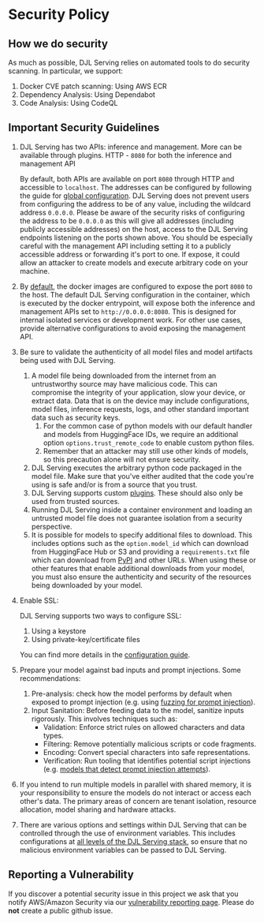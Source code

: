# Security Policy

## How we do security

As much as possible, DJL Serving relies on automated tools to do security scanning. In particular, we support:

1. Docker CVE patch scanning: Using AWS ECR
2. Dependency Analysis: Using Dependabot
3. Code Analysis: Using CodeQL

## Important Security Guidelines

1. DJL Serving has two APIs: inference and management. More can be available through plugins.
    HTTP - `8080` for both the inference and management API

    By default, both APIs are available on port `8080` through HTTP and accessible to `localhost`.  The addresses can be configured by following the guide for
    [global configuration](serving/docs/configurations_global.md).
    DJL Serving does not prevent users from configuring the address to be of any value, including the wildcard address `0.0.0.0`.
    Please be aware of the security risks of configuring the address to be `0.0.0.0` as this will give all addresses (including publicly accessible addresses)
    on the host, access to the DJL Serving endpoints listening on the ports shown above.
    You should be especially careful with the management API including setting it to a publicly accessible address or forwarding it's port to one.
    If expose, it could allow an attacker to create models and execute arbitrary code on your machine.
2. By [default](serving/docker/Dockerfile), the docker images are configured to expose the port `8080` to the host.
   The default DJL Serving configuration in the container, which is executed by the docker entrypoint, will expose both the inference and management APIs set to `http://0.0.0.0:8080`.
   This is designed for internal isolated services or development work. For other use cases, provide alternative configurations to avoid exposing the management API.

3. Be sure to validate the authenticity of all model files and model artifacts being used with DJL Serving.
    1. A model file being downloaded from the internet from an untrustworthy source may have malicious code. This can compromise the integrity of your application, slow your device, or extract data.
       Data that is on the device may include configurations, model files, inference requests, logs, and other standard important data such as security keys.
       1. For the common case of python models with our default handler and models from HuggingFace IDs, we require an additional option `options.trust_remote_code` to enable custom python files.
       2. Remember that an attacker may still use other kinds of models, so this precaution alone will not ensure security.
    2. DJL Serving executes the arbitrary python code packaged in the model file. Make sure that you've either audited that the code you're using is safe and/or is from a source that you trust.
    3. DJL Serving supports custom [plugins](plugins). These should also only be used from trusted sources.
    4. Running DJL Serving inside a container environment and loading an untrusted model file does not guarantee isolation from a security perspective.
    5. It is possible for models to specify additional files to download. This includes options such as the `option.model_id` which can download from HuggingFace Hub or S3 and providing a `requirements.txt` file which can download from [PyPI](https://pypi.org/) and other URLs.
       When using these or other features that enable additional downloads from your model, you must also ensure the authenticity and security of the resources being downloaded by your model.
4. Enable SSL:

    DJL Serving supports two ways to configure SSL:
    1. Using a keystore
    2. Using private-key/certificate files

    You can find more details in the [configuration guide](serving/docs/configurations_global.md#enable-ssl).
5. Prepare your model against bad inputs and prompt injections. Some recommendations:
    1. Pre-analysis: check how the model performs by default when exposed to prompt injection (e.g. using [fuzzing for prompt injection](https://github.com/FonduAI/awesome-prompt-injection?tab=readme-ov-file#tools)).
    2. Input Sanitation: Before feeding data to the model, sanitize inputs rigorously. This involves techniques such as:
        - Validation: Enforce strict rules on allowed characters and data types.
        - Filtering: Remove potentially malicious scripts or code fragments.
        - Encoding: Convert special characters into safe representations.
        - Verification: Run tooling that identifies potential script injections (e.g. [models that detect prompt injection attempts](https://python.langchain.com/docs/guides/safety/hugging_face_prompt_injection)).
6. If you intend to run multiple models in parallel with shared memory, it is your responsibility to ensure the models do not interact or access each other's data. The primary areas of concern are tenant isolation, resource allocation, model sharing and hardware attacks.
7. There are various options and settings within DJL Serving that can be controlled through the use of environment variables.
   This includes configurations at [all levels of the DJL Serving stack](serving/docs/configuration.md), so ensure that no malicious environment variables can be passed to DJL Serving.

## Reporting a Vulnerability

If you discover a potential security issue in this project we ask that you notify AWS/Amazon Security via our [vulnerability reporting page](http://aws.amazon.com/security/vulnerability-reporting/). Please do **not** create a public github issue.
